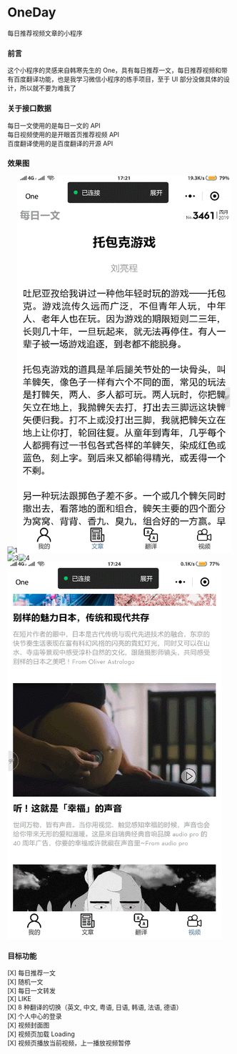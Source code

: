 # OneDay
每日推荐视频文章的小程序

### 前言
这个小程序的灵感来自韩寒先生的 One，具有每日推荐一文，每日推荐视频和带有百度翻译功能，也是我学习微信小程序的练手项目，至于 UI 部分没做具体的设计，所以就不要为难我了

### 关于接口数据
每日一文使用的是每日一文的 API     
每日视频使用的是开眼首页推荐视频 API     
百度翻译使用的是百度翻译的开源 API    

### 效果图
![1](./static/article.gif)![2](./static/translate.gif)![3](./static/video.gif)![4](./static/video2.gif)![5](./static/user.gif)

### 目标功能

[X] 每日推荐一文   
[X] 随机一文  
[X] 每日一文转发   
[X] LIKE   
[X] 8 种翻译的切换（英文, 中文, 粤语, 日语, 韩语, 法语, 德语）    
[X] 个人中心的登录   
[X] 视频封面图   
[X] 视频页加载 Loading   
[X] 视频页播放当前视频，上一播放视频暂停   
